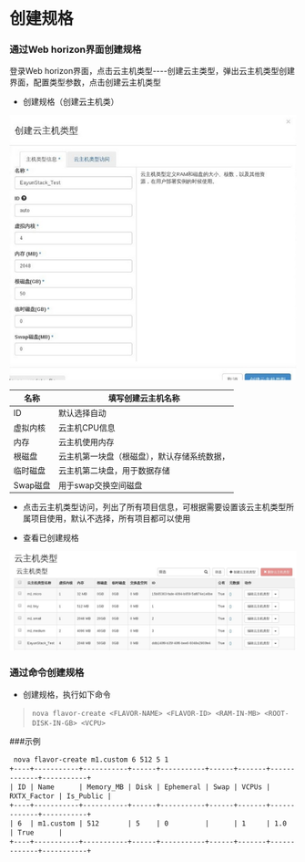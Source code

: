 # 创建规格

### 通过Web horizon界面创建规格

 登录Web horizon界面，点击云主机类型----创建云主类型，弹出云主机类型创建界面，配置类型参数，点击创建云主机类型

* 创建规格（创建云主机类）

![Flavors_Create](../Picture/flavors_create.jpg)

|名称    |填写创建云主机名称  |
|------|--------------------- |
|ID    |默认选择自动          |
|虚拟内核|云主机CPU信息       |
|内存    |云主机使用内存      |
|根磁盘  |云主机第一块盘（根磁盘），默认存储系统数据，|
|临时磁盘|云主机第二块盘，用于数据存储|
|Swap磁盘|用于swap交换空间磁盘|


* 点击云主机类型访问，列出了所有项目信息，可根据需要设置该云主机类型所属项目使用，默认不选择，所有项目都可以使用


* 查看已创建规格

![Flavors_Create](../Picture/flavors_create1.jpg)



### 通过命令创建规格

* 创建规格，执行如下命令

> ```nova flavor-create <FLAVOR-NAME> <FLAVOR-ID> <RAM-IN-MB> <ROOT-DISK-IN-GB> <VCPU>```


###示例
```
 nova flavor-create m1.custom 6 512 5 1
+----+-----------+-----------+------+-----------+------+-------+-------------+-----------+
| ID | Name      | Memory_MB | Disk | Ephemeral | Swap | VCPUs | RXTX_Factor | Is_Public |
+----+-----------+-----------+------+-----------+------+-------+-------------+-----------+
| 6  | m1.custom | 512       | 5    | 0         |      | 1     | 1.0         | True      |
+----+-----------+-----------+------+-----------+------+-------+-------------+-----------+

```
